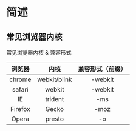 # 简述

## 常见浏览器内核

常见浏览器内核 & 兼容形式

| 浏览器 | 内核 | 兼容形式（前缀）|
|:-:|:-:|:-:|
| chrome | webkit/blink |  -webkit |
| safari | webkit | -webkit |
| IE | trident | -ms |
| Firefox | Gecko | -moz |
| Opera | presto | -o |

